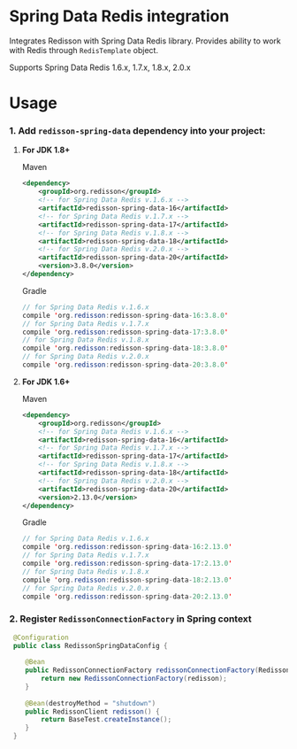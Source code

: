Spring Data Redis integration
===

Integrates Redisson with Spring Data Redis library. Provides ability to work with Redis through `RedisTemplate` object.

Supports Spring Data Redis 1.6.x, 1.7.x, 1.8.x, 2.0.x

Usage
===

### 1.  Add `redisson-spring-data` dependency into your project:

1. __For JDK 1.8+__  

     Maven
     ```xml
     <dependency>
         <groupId>org.redisson</groupId>
         <!-- for Spring Data Redis v.1.6.x -->
         <artifactId>redisson-spring-data-16</artifactId>
         <!-- for Spring Data Redis v.1.7.x -->
         <artifactId>redisson-spring-data-17</artifactId>
         <!-- for Spring Data Redis v.1.8.x -->
         <artifactId>redisson-spring-data-18</artifactId>
         <!-- for Spring Data Redis v.2.0.x -->
         <artifactId>redisson-spring-data-20</artifactId>
         <version>3.8.0</version>
     </dependency>
     ```
     Gradle

     ```java
     // for Spring Data Redis v.1.6.x
     compile 'org.redisson:redisson-spring-data-16:3.8.0'
     // for Spring Data Redis v.1.7.x
     compile 'org.redisson:redisson-spring-data-17:3.8.0'
     // for Spring Data Redis v.1.8.x
     compile 'org.redisson:redisson-spring-data-18:3.8.0'
     // for Spring Data Redis v.2.0.x
     compile 'org.redisson:redisson-spring-data-20:3.8.0'
     ```  

2. __For JDK 1.6+__  

     Maven
     ```xml
     <dependency>
         <groupId>org.redisson</groupId>
         <!-- for Spring Data Redis v.1.6.x -->
         <artifactId>redisson-spring-data-16</artifactId>
         <!-- for Spring Data Redis v.1.7.x -->
         <artifactId>redisson-spring-data-17</artifactId>
         <!-- for Spring Data Redis v.1.8.x -->
         <artifactId>redisson-spring-data-18</artifactId>
         <!-- for Spring Data Redis v.2.0.x -->
         <artifactId>redisson-spring-data-20</artifactId>
         <version>2.13.0</version>
     </dependency>
     ```
     Gradle

     ```java
     // for Spring Data Redis v.1.6.x
     compile 'org.redisson:redisson-spring-data-16:2.13.0'
     // for Spring Data Redis v.1.7.x
     compile 'org.redisson:redisson-spring-data-17:2.13.0'
     // for Spring Data Redis v.1.8.x
     compile 'org.redisson:redisson-spring-data-18:2.13.0'
     // for Spring Data Redis v.2.0.x
     compile 'org.redisson:redisson-spring-data-20:2.13.0'
     ```  


### 2. Register `RedissonConnectionFactory` in Spring context

```java   
 @Configuration
 public class RedissonSpringDataConfig {
    
    @Bean
    public RedissonConnectionFactory redissonConnectionFactory(RedissonClient redisson) {
        return new RedissonConnectionFactory(redisson);
    }
    
    @Bean(destroyMethod = "shutdown")
    public RedissonClient redisson() {
        return BaseTest.createInstance();
    }
 }
```
